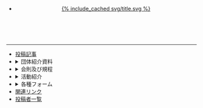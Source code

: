 <div id="wrap">
<header class="header">
<nav class="navigation">
    <ul>
        <li><a href="{{ '/' | relative_url }}" class="logo">{% include_cached svg/title.svg %}</a></li>
    </ul>
</nav>
<div id="hamburger-button">
    <i class="fa-bars"></i>
</div>
</header>
<div id="hamburger-overlay"></div>
<nav id="hamburger-menu">
  <br />
  <div id="autocomplete"></div>
  <hr />
    <div class="doc-nav">
      <ul class="menu">
        <li><a href="/articles/">投稿記事</a>
      </li>
      <li><details><summary>団体紹介資料</summary>
        <ul>
          {% for item in site.documents %}
          {% unless item.unless %}
            <li><a href="{{ item.url }}">{{ item.title }}</a></li>
          {% endunless %}
          {% endfor %}
        </ul></details>
      </li>
      <li><details><summary>会則及び規程</summary>
        <ul>
          {% for item in site.rules %}
          {% unless item.unless %}
            <li><a href="{{ item.url }}">{{ item.title }}</a></li>
          {% endunless %}
          {% endfor %}
        </ul></details>
      </li>
      <li><details><summary>活動紹介</summary>
        <ul>
          {% for item in site.activities %}
          {% unless item.unless %}
            <li><a href="{{ item.url }}">{{ item.title }}</a></li>
          {% endunless %}
          {% endfor %}
        </ul></details>
      </li>
      <li><details><summary>各種フォーム</summary>
        <ul>
          {% for item in site.forms %}
          {% unless item.unless %}
            <li><a href="{{ item.url }}">{{ item.title }}</a></li>
          {% endunless %}
          {% endfor %}
        </ul></details>
      </li>
      <li><a href="/links/">関連リンク</a>
      </li>
      <li><a href="/authors/">投稿者一覧</a>
      </li>
    </ul>
  </div>
</nav>

